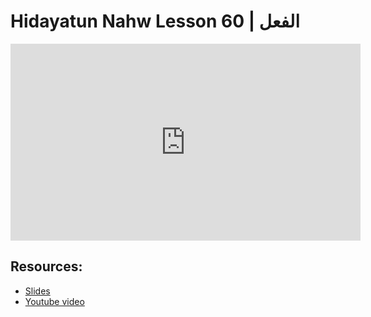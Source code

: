# Hidayatun Nahw Lesson 60 | الفعل

<iframe width="560" height="315" src="https://www.youtube-nocookie.com/embed/CRRi2_mNk0M?start=0" frameborder="0" allow="accelerometer; autoplay; encrypted-media; gyroscope; picture-in-picture" allowfullscreen="allowfullscreen"></iframe><BR>



## Resources:
- [Slides](https://github.com/arshare/resources_balagha_pdfs)
- [Youtube video](https://www.youtube.com/watch?v=CRRi2_mNk0M&list=PLzn0qdi6JpdtdAyaM2yvvY1Yk9i4EpLHD&index=121)
